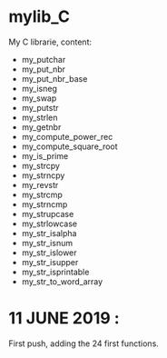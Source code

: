 # mylib_C

My C librarie, content:

- my_putchar
- my_put_nbr
- my_put_nbr_base
- my_isneg
- my_swap
- my_putstr
- my_strlen
- my_getnbr
- my_compute_power_rec
- my_compute_square_root
- my_is_prime
- my_strcpy
- my_strncpy
- my_revstr
- my_strcmp
- my_strncmp
- my_strupcase
- my_strlowcase
- my_str_isalpha
- my_str_isnum
- my_str_islower
- my_str_isupper
- my_str_isprintable
- my_str_to_word_array

# 11 JUNE 2019 :

First push, adding the 24 first functions.